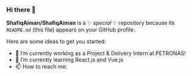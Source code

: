 ### Hi there 👋


**ShafiqAiman/ShafiqAiman** is a ✨ _special_ ✨ repository because its `README.md` (this file) appears on your GitHub profile.

Here are some ideas to get you started:

- 🔭 I’m currently working as a Project & Delivery Intern at PETRONAS!
- 🌱 I’m currently learning React.js and Vue.js
- 📫 How to reach me:


